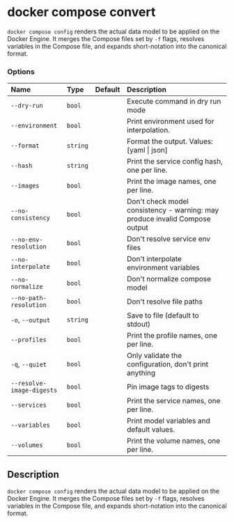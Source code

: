 # docker compose convert

<!---MARKER_GEN_START-->
`docker compose config` renders the actual data model to be applied on the Docker Engine.
It merges the Compose files set by `-f` flags, resolves variables in the Compose file, and expands short-notation into
the canonical format.

### Options

| Name                      | Type     | Default | Description                                                                 |
|:--------------------------|:---------|:--------|:----------------------------------------------------------------------------|
| `--dry-run`               | `bool`   |         | Execute command in dry run mode                                             |
| `--environment`           | `bool`   |         | Print environment used for interpolation.                                   |
| `--format`                | `string` |         | Format the output. Values: [yaml \| json]                                   |
| `--hash`                  | `string` |         | Print the service config hash, one per line.                                |
| `--images`                | `bool`   |         | Print the image names, one per line.                                        |
| `--no-consistency`        | `bool`   |         | Don't check model consistency - warning: may produce invalid Compose output |
| `--no-env-resolution`     | `bool`   |         | Don't resolve service env files                                             |
| `--no-interpolate`        | `bool`   |         | Don't interpolate environment variables                                     |
| `--no-normalize`          | `bool`   |         | Don't normalize compose model                                               |
| `--no-path-resolution`    | `bool`   |         | Don't resolve file paths                                                    |
| `-o`, `--output`          | `string` |         | Save to file (default to stdout)                                            |
| `--profiles`              | `bool`   |         | Print the profile names, one per line.                                      |
| `-q`, `--quiet`           | `bool`   |         | Only validate the configuration, don't print anything                       |
| `--resolve-image-digests` | `bool`   |         | Pin image tags to digests                                                   |
| `--services`              | `bool`   |         | Print the service names, one per line.                                      |
| `--variables`             | `bool`   |         | Print model variables and default values.                                   |
| `--volumes`               | `bool`   |         | Print the volume names, one per line.                                       |


<!---MARKER_GEN_END-->

## Description

`docker compose config` renders the actual data model to be applied on the Docker Engine.
It merges the Compose files set by `-f` flags, resolves variables in the Compose file, and expands short-notation into
the canonical format.
